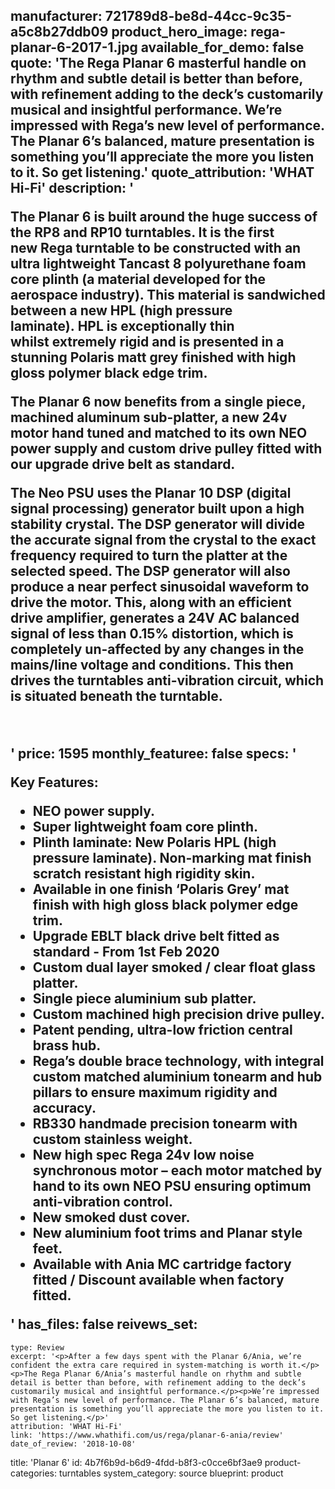manufacturer: 721789d8-be8d-44cc-9c35-a5c8b27ddb09
product_hero_image: rega-planar-6-2017-1.jpg
available_for_demo: false
quote: 'The Rega Planar 6 masterful handle on rhythm and subtle detail is better than before, with refinement adding to the deck’s customarily musical and insightful performance. We’re impressed with Rega’s new level of performance. The Planar 6’s balanced, mature presentation is something you’ll appreciate the more you listen to it. So get listening.'
quote_attribution: 'WHAT Hi-Fi'
description: '<p>The Planar 6 is built around the huge success of the RP8 and&nbsp;RP10&nbsp;turntables. It is the first new&nbsp;Rega&nbsp;turntable to be constructed with&nbsp;an ultra lightweight Tancast 8 polyurethane foam core plinth&nbsp;(a material developed&nbsp;for the aerospace industry). This material is sandwiched between a new HPL (high pressure laminate).&nbsp;HPL&nbsp;is exceptionally thin whilst&nbsp;extremely rigid and is&nbsp;presented in a stunning&nbsp;Polaris matt grey finished with high gloss polymer black edge trim.</p><p>The Planar 6 now benefits from a single piece, machined aluminum&nbsp;sub-platter, a new 24v motor hand tuned and matched to its own NEO power supply&nbsp;and custom&nbsp;drive pulley fitted with our upgrade drive belt as standard.</p><p>The Neo PSU uses the&nbsp;Planar 10&nbsp;DSP (digital signal processing) generator built upon a high stability crystal. The DSP generator will divide the accurate signal from the crystal to the exact frequency required to turn the platter at the selected speed. The DSP generator will also produce&nbsp;a near perfect sinusoidal waveform to drive the motor. This, along with an efficient drive amplifier, generates a 24V AC balanced signal of less than 0.15% distortion, which is completely un-affected by any changes in the mains/line voltage and conditions. This then drives the turntables anti-vibration circuit, which is situated beneath the turntable.</p><p><br></p>'
price: 1595
monthly_featuree: false
specs: '<p><strong>Key Features:</strong></p><ul><li>NEO power supply.</li><li>Super lightweight foam core plinth.</li><li>Plinth laminate: New Polaris HPL (high pressure laminate). Non-marking mat finish scratch resistant high rigidity skin.</li><li>Available in one finish ‘Polaris Grey’ mat finish with high gloss black polymer edge trim.</li><li>Upgrade EBLT black&nbsp;drive belt fitted as standard - From 1st Feb 2020</li><li>Custom dual layer smoked / clear float glass platter.</li><li>Single piece aluminium sub platter.</li><li>Custom machined high precision drive pulley.</li><li>Patent pending, ultra-low friction central brass hub.</li><li>Rega’s double brace technology, with integral custom matched aluminium tonearm and hub pillars to ensure maximum rigidity and accuracy.</li><li>RB330 handmade precision tonearm with custom stainless weight.</li><li>New high spec Rega 24v low noise synchronous motor – each motor matched by hand to its own NEO PSU ensuring optimum anti-vibration control.</li><li>New smoked dust cover.</li><li>New aluminium foot trims and Planar style feet.</li><li>Available with Ania MC cartridge factory fitted / Discount available&nbsp;when factory fitted.</li></ul>'
has_files: false
reivews_set:
  -
    type: Review
    excerpt: '<p>After a few days spent with the Planar 6/Ania, we’re confident the extra care required in system-matching is worth it.</p><p>The Rega Planar 6/Ania’s masterful handle on rhythm and subtle detail is better than before, with refinement adding to the deck’s customarily musical and insightful performance.</p><p>We’re impressed with Rega’s new level of performance. The Planar 6’s balanced, mature presentation is something you’ll appreciate the more you listen to it. So get listening.</p>'
    attribution: 'WHAT Hi-Fi'
    link: 'https://www.whathifi.com/us/rega/planar-6-ania/review'
    date_of_review: '2018-10-08'
title: 'Planar 6'
id: 4b7f6b9d-b6d9-4fdd-b8f3-c0cce6bf3ae9
product-categories: turntables
system_category: source
blueprint: product
